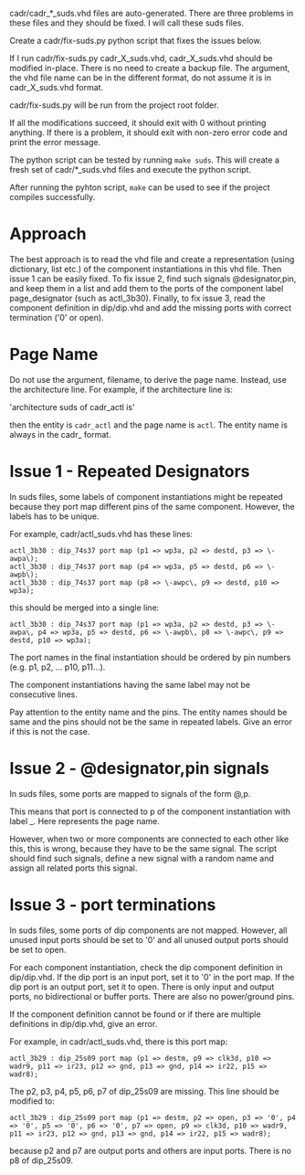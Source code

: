 cadr/cadr_*_suds.vhd files are auto-generated. There are three problems in these files and they should be fixed. I will call these suds files.

Create a cadr/fix-suds.py python script that fixes the issues below.

If I run cadr/fix-suds.py cadr_X_suds.vhd, cadr_X_suds.vhd should be modified in-place. There is no need to create a backup file. The argument, the vhd file name can be in the different format, do not assume it is in cadr_X_suds.vhd format.

cadr/fix-suds.py will be run from the project root folder.

If all the modifications succeed, it should exit with 0 without printing anything. If there is a problem, it should exit with non-zero error code and print the error message.

The python script can be tested by running `make suds`. This will create a fresh set of cadr/*_suds.vhd files and execute the python script.

After running the pyhton script, `make` can be used to see if the project compiles successfully.

# Approach

The best approach is to read the vhd file and create a representation (using dictionary, list etc.) of the component instantiations in this vhd file. Then issue 1 can be easily fixed. To fix issue 2, find such signals @designator,pin, and keep them in a list and add them to the ports of the component label page_designator (such as actl_3b30). Finally, to fix issue 3, read the component definition in dip/dip.vhd and add the missing ports with correct termination ('0' or open).

# Page Name

Do not use the argument, filename, to derive the page name. Instead, use the architecture line. For example, if the architecture line is:

'architecture suds of cadr_actl is'

then the entity is `cadr_actl` and the page name is `actl`. The entity name is always in the cadr_<PAGE> format.

# Issue 1 - Repeated Designators

In suds files, some labels of component instantiations might be repeated because they port map different pins of the same component. However, the labels has to be unique.

For example, cadr/actl_suds.vhd has these lines:
```
actl_3b30 : dip_74s37 port map (p1 => wp3a, p2 => destd, p3 => \-awpa\);
actl_3b30 : dip_74s37 port map (p4 => wp3a, p5 => destd, p6 => \-awpb\);
actl_3b30 : dip_74s37 port map (p8 => \-awpc\, p9 => destd, p10 => wp3a);
```

this should be merged into a single line:
```
actl_3b30 : dip_74s37 port map (p1 => wp3a, p2 => destd, p3 => \-awpa\, p4 => wp3a, p5 => destd, p6 => \-awpb\, p8 => \-awpc\, p9 => destd, p10 => wp3a);
```

The port names in the final instantiation should be ordered by pin numbers (e.g. p1, p2, ... p10, p11...).

The component instantiations having the same label may not be consecutive lines.

Pay attention to the entity name and the pins. The entity names should be same and the pins should not be the same in repeated labels. Give an error if this is not the case.

# Issue 2 - @designator,pin signals

In suds files, some ports are mapped to signals of the form \@<DESIGNATOR>,p<NUM>\.

This means that port is connected to p<NUM> of the component instantiation with label <PAGE>_<DESIGNATOR>. Here <PAGE> represents the page name.

However, when two or more components are connected to each other like this, this is wrong, because they have to be the same signal. The script should find such signals, define a new signal with a random name and assign all related ports this signal.

# Issue 3 - port terminations

In suds files, some ports of dip components are not mapped. However, all unused input ports should be set to '0' and all unused output ports should be set to open.

For each component instantiation, check the dip component definition in dip/dip.vhd. If the dip port is an input port, set it to '0' in the port map. If the dip port is an output port, set it to open. There is only input and output ports, no bidirectional or buffer ports. There are also no power/ground pins.

If the component definition cannot be found or if there are multiple definitions in dip/dip.vhd, give an error. 

For example, in cadr/actl_suds.vhd, there is this port map:
```
actl_3b29 : dip_25s09 port map (p1 => destm, p9 => clk3d, p10 => wadr9, p11 => ir23, p12 => gnd, p13 => gnd, p14 => ir22, p15 => wadr8);
```

The p2, p3, p4, p5, p6, p7 of dip_25s09 are missing. This line should be modified to:
```
actl_3b29 : dip_25s09 port map (p1 => destm, p2 => open, p3 => '0', p4 => '0', p5 => '0', p6 => '0', p7 => open, p9 => clk3d, p10 => wadr9, p11 => ir23, p12 => gnd, p13 => gnd, p14 => ir22, p15 => wadr8);
```

because p2 and p7 are output ports and others are input ports. There is no p8 of dip_25s09.